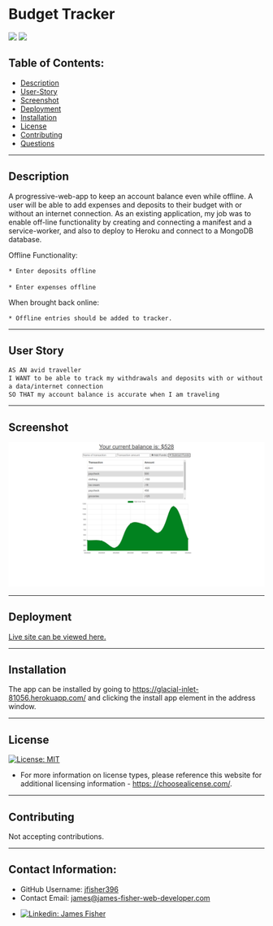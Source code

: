 # Budget Tracker

<p>
    <img src="https://img.shields.io/badge/-Progressive Web Application-blue" />
    <img src="https://img.shields.io/badge/-Heroku-green" />
</p>

## Table of Contents:
  - [Description](#description)
  - [User-Story](#user-story)
  - [Screenshot](#screenshot)
  - [Deployment](#deployment)
  - [Installation](#installation) 
  - [License](#license)
  - [Contributing](#contribution)
  - [Questions](#contact-information)

---

  ## Description

  A progressive-web-app to keep an account balance even while offline. A user will be able to add expenses and deposits to their budget with or without an internet connection. As an existing application, my job was to enable off-line functionality by creating and connecting a manifest and a service-worker, and also to deploy to Heroku and connect to a MongoDB database.

  Offline Functionality:

    * Enter deposits offline

    * Enter expenses offline

  When brought back online:

    * Offline entries should be added to tracker.

  ---

  ## User Story
    AS AN avid traveller
    I WANT to be able to track my withdrawals and deposits with or without a data/internet connection
    SO THAT my account balance is accurate when I am traveling

  ---

  ## Screenshot
  
  ![screenshot](media/budget-tracker-screenshot.png "screenshot of Budget Tracker")

  ---

  ## Deployment

  [Live site can be viewed here.](https://glacial-inlet-81056.herokuapp.com/)

  ---

  ## Installation

  The app can be installed by going to https://glacial-inlet-81056.herokuapp.com/ and clicking the install app element in the address window.

---

  ## License
  
  [![License: MIT](https://img.shields.io/badge/License-MIT-yellow.svg)](https://opensource.org/licenses/MIT)

  * For more information on license types, please reference this website
  for additional licensing information - [https: //choosealicense.com/](https://choosealicense.com/).
---

  ## Contributing

  Not accepting contributions.

---

  ## Contact Information:
  * GitHub Username: [jfisher396](https://github.com/jfisher396)
  * Contact Email: james@james-fisher-web-developer.com
  * <p>
    <a href="https://www.linkedin.com/in/jamesfisher-webdev/"><img alt="Linkedin: James Fisher" src="https://img.shields.io/badge/LinkedIn-0077B5?style=for-the-badge&logo=linkedin&logoColor=white" target="_blank" /></a>
    </p>

